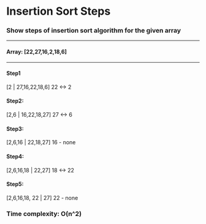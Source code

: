 # Insertion Sort Steps
### Show steps of insertion sort algorithm for the given array
---
#### **Array: [22,27,16,2,18,6]**
---
#### **Step1**
[2 | 27,16,22,18,6] 22 <-> 2

#### **Step2**:
[2,6 | 16,22,18,27] 27 <-> 6

#### **Step3**:
[2,6,16 | 22,18,27] 16 - none

#### **Step4**:
[2,6,16,18 | 22,27] 18 <-> 22

#### **Step5**:
[2,6,16,18, 22 | 27] 22 - none

### Time complexity: O(n^2)